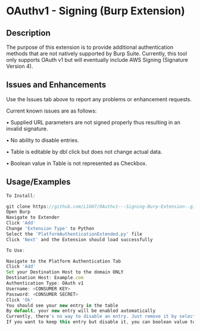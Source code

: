 # OAuthv1 - Signing (Burp Extension)

## Description


The purpose of this extension is to provide additional authentication methods that are not natively supported by Burp Suite. 
Currently, this tool only supports OAuth v1 but will eventually include AWS Signing (Signature Version 4).


## Issues and Enhancements

Use the Issues tab above to report any problems or enhancement requests.

Current known issues are as follows:

 • Supplied URL parameters are not signed properly thus resulting in an invalid signature.
 
 • No ability to disable entries.
 
 • Table is editable by dbl click but does not change actual data.
 
 • Boolean value in Table is not represented as Checkbox.
 
## Usage/Examples

```javascript
To Install:

git clone https://github.com/L1GH7/OAuthv1---Signing-Burp-Extension-.git
Open Burp
Navigate to Extender
Click 'Add'
Change 'Extension Type' to Python
Select the 'PlatformAuthenticationExtended.py' file
Click 'Next' and the Extension should load successfully

To Use:

Navigate to the Platform Authentication Tab
Click 'Add' 
Set your Destination Host to the domain ONLY
Destination Host: Example.com
Authentication Type: OAuth v1 
Username: <CONSUMER KEY>
Password: <CONSUMER SECRET>
Click 'Ok' 
You should see your new entry in the table
By default, your new entry will be enabled automatically 
Currently, there's no way to disable an entry. Just remove it by selecting the row and click 'Remove'
If you want to keep this entry but disable it, you can boolean value to false through the platformAuthentication.json file
```




